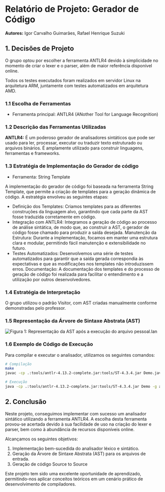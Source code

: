 # Relatório de Projeto: Gerador de Código

**Autores:** Igor Carvalho Guimarães, Rafael Henrique Suzuki

## 1. Decisões de Projeto

O grupo optou por escolher a ferramenta ANTLR4 devido à simplicidade no momento de criar o lexer e o parser, além de maior referência disponível online.

Todos os testes executados foram realizados em servidor Linux na arquitetura ARM, juntamente com testes automatizados em arquitetura AMD.

### 1.1 Escolha de Ferramentas

- Ferramenta principal: ANTLR4 (ANother Tool for Language Recognition)

### 1.2 Descrição das Ferramentas Utilizadas

**ANTLR4:** É um poderoso gerador de analisadores sintáticos que pode ser usado para ler, processar, executar ou traduzir texto estruturado ou arquivos binários. É amplamente utilizado para construir linguagens, ferramentas e frameworks.

### 1.3 Estratégia de Implementação do Gerador de código

- Ferramenta: String Template

A implementação do gerador de código foi baseada na ferramenta String Template, que permite a criação de templates para a geração dinâmica de código. A estratégia envolveu as seguintes etapas:

- Definição dos Templates: Criamos templates para as diferentes construções da linguagem alvo, garantindo que cada parte da AST fosse traduzida corretamente em código.
- Integração com ANTLR4: Integramos a geração de código ao processo de análise sintática, de modo que, ao construir a AST, o gerador de código fosse chamado para produzir a saída desejada.
Manutenção da Estrutura: Durante a implementação, focamos em manter uma estrutura clara e modular, permitindo fácil manutenção e extensibilidade no futuro.
- Testes Automatizados: Desenvolvemos uma série de testes automatizados para garantir que a saída gerada correspondia às expectativas e que as modificações nos templates não introduzissem erros.
Documentação: A documentação dos templates e do processo de geração de código foi realizada para facilitar o entendimento e a utilização por outros desenvolvedores.


### 1.4 Estratégia de Interpretação

O grupo utilizou o padrão Visitor, com AST criadas manualmente conforme demonstradas pelo professor.

### 1.5 Representação da Árvore de Sintaxe Abstrata (AST)

![Figura 1: Representação da AST após a execução do arquivo pessoal.lan]([AST.png](https://github.com/locdown2311/compiladores-ufop/blob/tp-03/src/output.png))


### 1.6 Exemplo de Código de Execução

Para compilar e executar o analisador, utilizamos os seguintes comandos:

```bash
# Compilação
make
javac -cp .:tools/antlr-4.13.2-complete.jar:tools/ST-4.3.4.jar Demo.java

# Execução
java -cp .:tools/antlr-4.13.2-complete.jar:tools/ST-4.3.4.jar Demo -g arquivotexto

```

## 2. Conclusão

Neste projeto, conseguimos implementar com sucesso um analisador sintático utilizando a ferramenta ANTLR4. A escolha desta ferramenta provou-se acertada devido à sua facilidade de uso na criação do lexer e parser, bem como à abundância de recursos disponíveis online.

Alcançamos os seguintes objetivos:

1. Implementação bem-sucedida do analisador léxico e sintático.
2. Geração da Árvore de Sintaxe Abstrata (AST) para os arquivos de entrada.
3. Geração de código Source to Source

Este projeto tem sido uma excelente oportunidade de aprendizado, permitindo-nos aplicar conceitos teóricos em um cenário prático de desenvolvimento de compiladores.
